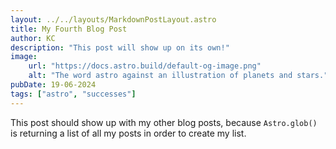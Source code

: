 ```yaml
---
layout: ../../layouts/MarkdownPostLayout.astro
title: My Fourth Blog Post
author: KC
description: "This post will show up on its own!"
image:
    url: "https://docs.astro.build/default-og-image.png"
    alt: "The word astro against an illustration of planets and stars."
pubDate: 19-06-2024
tags: ["astro", "successes"]
---
```

This post should show up with my other blog posts, because `Astro.glob()` is returning a list of all my posts in order to create my list.
